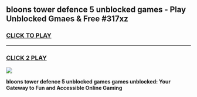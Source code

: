 
## bloons tower defence 5 unblocked games - Play Unblocked Gmaes & Free #317xz
<h3>
<a href="https://premium.freeplayer.one?title=bloons_tower_defence_5_unblocked_games&ref=03M">CLICK TO PLAY</a></h3>
<hr>

<h3>
<a href="https://premium.freeplayer.one?title=bloons_tower_defence_5_unblocked_games&ref=03M">CLICK 2 PLAY</a>
  
</h3>

<a href="https://premium.freeplayer.one?title=bloons_tower_defence_5_unblocked_games&ref=03M"><img src="https://clearcache.store/games.png"></a>


**bloons tower defence 5 unblocked games games unblocked: Your Gateway to Fun and Accessible Online Gaming**
